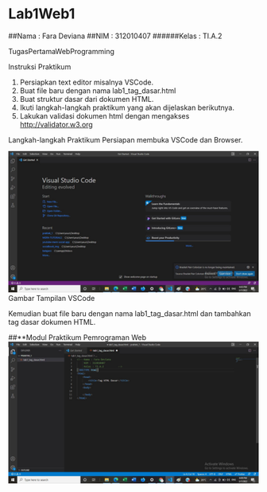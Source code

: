 # Lab1Web1
##Nama : Fara Deviana
##NIM : 312010407
######Kelas : TI.A.2

TugasPertamaWebProgramming

Instruksi Praktikum
1. Persiapkan text editor misalnya VSCode.
2. Buat file baru dengan nama lab1_tag_dasar.html
3. Buat struktur dasar dari dokumen HTML.
4. Ikuti langkah-langkah praktikum yang akan dijelaskan berikutnya.
5. Lakukan validasi dokumen html dengan mengakses http://validator.w3.org

Langkah-langkah Praktikum
Persiapan membuka VSCode dan Browser.

![](images/1.jpg)
Gambar Tampilan VSCode

Kemudian buat file baru dengan nama lab1_tag_dasar.html dan tambahkan tag dasar dokumen HTML.

##**Modul Praktikum Pemrograman Web
![](images/2.jpg)


